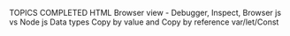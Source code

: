 TOPICS COMPLETED
HTML Browser view - Debugger, Inspect,
Browser js vs Node js
Data types
Copy by value and Copy by reference
var/let/Const